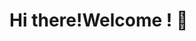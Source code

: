 # Hi there!Welcome ! 👋

<!--
**I'm Qurratulain Qamar,a software developer with over 6 months of experiance in web applications.I'm truly passionate about writing neat,efficient code that gives users a great experiance.I'm always in search of new challenges,challenges are my strength.

#Skills 🚀
-Languages: Python, JavaScript, 
-Front-end: HTML, CSS,javascript
-Back-end: Python,Django
-Frameworks: Django, Bootstrap, TailwindCSS
-Databases: MySQL
-Tools: Git, VS Code 

## Education 🎓
*Bachelor's of Medicine Bachelor's of surgery(MBBS)
<br>Feel free to reach out if you're interested in collaborating on projects or if you have any question.

##Contact 📫
*Email: qurratulainqamar@gmail.com
*Linkedin: [LinkedIn]
*GitHub: [GitHub:]
*Facebook [Facebook:]
*Instagram [Instagram:]

- 🔭 I’m currently working on ...
- 🌱 I’m currently learning ...
- 👯 I’m looking to collaborate on ...
- 🤔 I’m looking for help with ...
- 💬 Ask me about ...
- 📫 How to reach me: ...
- 😄 Pronouns: ...
- ⚡ Fun fact: ...
-->

